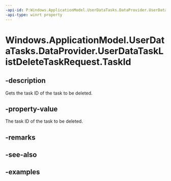 ```yaml
---
-api-id: P:Windows.ApplicationModel.UserDataTasks.DataProvider.UserDataTaskListDeleteTaskRequest.TaskId
-api-type: winrt property
---
```


<!-- Property syntax.
public string TaskId { get; }
-->

# Windows.ApplicationModel.UserDataTasks.DataProvider.UserDataTaskListDeleteTaskRequest.TaskId

## -description
Gets the task ID of the task to be deleted.

## -property-value
The task ID of the task to be deleted.

## -remarks

## -see-also

## -examples
